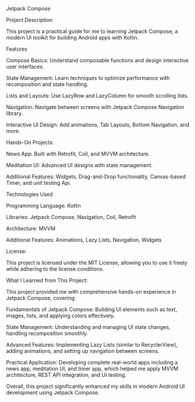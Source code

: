 Jetpack Compose 

Project Description

This project is a practical guide for me  to learning Jetpack Compose, a modern UI toolkit for building Android apps with Kotlin.

Features

Compose Basics: Understand composable functions and design interactive user interfaces.

State Management: Learn techniques to optimize performance with recomposition and state handling.

Lists and Layouts: Use LazyRow and LazyColumn for smooth scrolling lists.

Navigation: Navigate between screens with Jetpack Compose Navigation library.

Interactive UI Design: Add animations, Tab Layouts, Bottom Navigation, and more.

Hands-On Projects:

News App: Built with Retrofit, Coil, and MVVM architecture.

Meditation UI: Advanced UI designs with state management.

Additional Features: Widgets, Drag-and-Drop functionality,  Canvas-based Timer, and unit testing Api.

 Technologies Used
 
Programming Language: Kotlin

Libraries: Jetpack Compose, Navigation, Coil, Retrofit

Architecture: MVVM

Additional Features: Animations, Lazy Lists, Navigation, Widgets

License:

This project is licensed under the MIT License, allowing you to use it freely while adhering to the license conditions.

What I Learned from This Project:

This project provided me with comprehensive hands-on experience in Jetpack Compose, covering:

Fundamentals of Jetpack Compose: Building UI elements such as text, images, lists, and applying colors effectively.

State Management: Understanding and managing UI state changes, handling recomposition smoothly.

Advanced Features: Implementing Lazy Lists (similar to RecyclerView), adding animations, and setting up navigation between screens.

Practical Application: Developing complete real-world apps including a news app, meditation UI, and timer app, which helped me apply MVVM architecture, REST API integration, and UI testing.

Overall, this project significantly enhanced my skills in modern Android UI development using Jetpack Compose.

